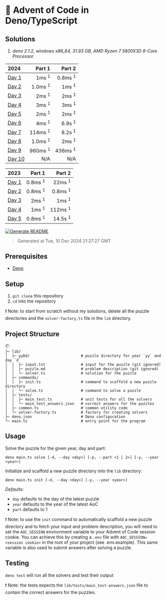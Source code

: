 # 🎄 Advent of Code in Deno/TypeScript

## Solutions

1. *deno 2.1.2, windows x86_64, 31.93 GB, AMD Ryzen 7 5800X3D 8-Core Processor*

| 2024 | Part 1 | Part 2 |
| :--- | ---: | ---: |
| [Day 1](/lib/24D1/solver.ts) | 1ms <sup>1</sup> | 0.8ms <sup>1</sup> |
| [Day 2](/lib/24D2/solver.ts) | 1.0ms <sup>1</sup> | 1ms <sup>1</sup> |
| [Day 3](/lib/24D3/solver.ts) | 2ms <sup>1</sup> | 2ms <sup>1</sup> |
| [Day 4](/lib/24D4/solver.ts) | 3ms <sup>1</sup> | 3ms <sup>1</sup> |
| [Day 5](/lib/24D5/solver.ts) | 2ms <sup>1</sup> | 2ms <sup>1</sup> |
| [Day 6](/lib/24D6/solver.ts) | 4ms <sup>1</sup> | 6.9s <sup>1</sup> |
| [Day 7](/lib/24D7/solver.ts) | 114ms <sup>1</sup> | 8.2s <sup>1</sup> |
| [Day 8](/lib/24D8/solver.ts) | 1.0ms <sup>1</sup> | 2ms <sup>1</sup> |
| [Day 9](/lib/24D9/solver.ts) | 960ms <sup>1</sup> | 436ms <sup>1</sup> |
| [Day 10](/lib/24D10/solver.ts) | N/A  | N/A  |

| 2023 | Part 1 | Part 2 |
| :--- | ---: | ---: |
| [Day 1](/lib/23D1/solver.ts) | 0.8ms <sup>1</sup> | 22ms <sup>1</sup> |
| [Day 2](/lib/23D2/solver.ts) | 0.8ms <sup>1</sup> | 0.8ms <sup>1</sup> |
| [Day 3](/lib/23D3/solver.ts) | 2ms <sup>1</sup> | 1ms <sup>1</sup> |
| [Day 4](/lib/23D4/solver.ts) | 1ms <sup>1</sup> | 112ms <sup>1</sup> |
| [Day 5](/lib/23D5/solver.ts) | 0.8ms <sup>1</sup> | 14.5s <sup>1</sup> |

[![Generate README](https://github.com/mabenj/aoc-deno-ts/actions/workflows/generate-readme.yml/badge.svg)](https://github.com/mabenj/aoc-deno-ts/actions/workflows/generate-readme.yml)
> Generated at Tue, 10 Dec 2024 21:27:27 GMT

## Prerequisites

-   [Deno](https://deno.land/)

## Setup

1. `git clone` this repository
2. `cd` into the repository

❗ Note: to start from scratch without my solutions, delete all the puzzle directories and the `solver-factory,ts` file in the `lib` directory.

## Project Structure

```
📦
├─ lib/
│  ├─ yyDd/                       # puzzle directory for year `yy` and day `d`
│  │  ├─ input.txt                # input for the puzzle (git ignored)
│  │  ├─ puzzle.md                # problem description (git ignored)
│  │  └─ solver.ts                # solution for the puzzle
│  ├─ commands/
│  │  ├─ init.ts                  # command to scaffold a new puzzle directory
│  │  └─ solve.ts                 # command to solve a puzzle
│  ├─ tests/
│  │  ├─ main_test.ts             # unit tests for all the solvers
│  │  └─ main_test_answers.json   # correct answers for the puzzles
│  ├─ common.ts                   # common utility code
│  └─ solver-factory.ts           # factory for creating solvers
├─ deno.json                      # Deno configuration
└─ main.ts                        # entry point for the program
```

## Usage

Solve the puzzle for the given year, day and part:

```
deno main.ts solve [-d, --day <day>] [-p, --part <1 | 2>] [-y, --year <year>]
```

Initialize and scaffold a new puzzle directory into the `lib` directory:

```
deno main.ts init [-d, --day <day>] [-y, --year <year>]
```

_Defaults:_

-   `day` defaults to the day of the latest puzzle
-   `year` defaults to the year of the latest AoC
-   `part` defaults to 1

❗ Note: to use the `init` command to automatically scaffold a new puzzle directory and to fetch your input and problem description, you will need to set the `AOC_SESSION` environment variable to your Advent of Code session cookie. You can achieve this by creating a `.env` file with `AOC_SESSION=<session cookie>` in the root of your project (see .env.example). This same variable is also used to submit answers after solving a puzzle.

## Testing

`deno test` will run all the solvers and test their output

❗ Note: the tests expects the `lib/tests/main_test-answers.json` file to contain the correct answers for the puzzles.
